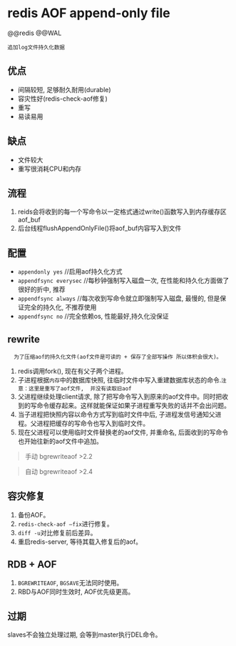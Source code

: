 # redis AOF append-only file  

@@redis @@WAL

    追加log文件持久化数据

## 优点

- 间隔较短, 足够耐久耐用(durable)  
- 容灾性好(redis-check-aof修复)  
- 重写  
- 易读易用  

## 缺点

- 文件较大  
- 重写很消耗CPU和内存

## 流程

1. reids会将收到的每一个写命令以一定格式通过write()函数写入到内存缓存区aof_buf
2. 后台线程flushAppendOnlyFile()将aof_buf内容写入到文件

## 配置

- `appendonly yes`          //启用aof持久化方式  
- `appendfsync everysec`    //每秒钟强制写入磁盘一次, 在性能和持久化方面做了很好的折中, 推荐  
- `appendfsync always`      //每次收到写命令就立即强制写入磁盘, 最慢的, 但是保证完全的持久化, 不推荐使用  
- `appendfsync no`          //完全依赖os, 性能最好,持久化没保证  

## rewrite

      为了压缩aof的持久化文件(aof文件是可读的 + 保存了全部写操作 所以体积会很大)。  

1. redis调用fork(), 现在有父子两个进程。  
2. 子进程根据`内存`中的数据库快照, 往临时文件中写入重建数据库状态的命令.`注意：这里是重写了aof文件,  并没有读取旧aof`  
3. 父进程继续处理client请求, 除了把写命令写入到原来的aof文件中。同时把收到的写命令缓存起来。这样就能保证如果子进程重写失败的话并不会出问题。  
4. 当子进程把快照内容以命令方式写到临时文件中后, 子进程发信号通知父进程。父进程把缓存的写命令也写入到临时文件。  
5. 现在父进程可以使用临时文件替换老的aof文件, 并重命名, 后面收到的写命令也开始往新的aof文件中追加。  
  
> 手动 bgrewriteaof >2.2  

> 自动 bgrewriteaof >2.4

## 容灾修复

1. 备份AOF。
2. `redis-check-aof –fix`进行修复。
3. `diff -u`对比修复前后差异。
4. 重启redis-server, 等待其载入修复后的aof。

## RDB + AOF  

1. `BGREWRITEAOF`, `BGSAVE`无法同时使用。
2. RBD与AOF同时生效时, AOF优先级更高。

## 过期

slaves不会独立处理过期, 会等到master执行DEL命令。
